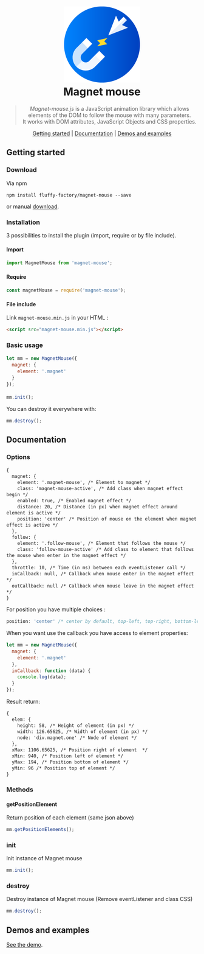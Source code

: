 <h1 align="center">
  <a href="https://github.com/fluffy-factory/magnet-mouse"><img width="200" src="/docs/assets/img/magnet-mouse.png"></a>
  <br>
  Magnet mouse
</h1>

<blockquote align="center">
  <em>Magnet-mouse.js</em> is a JavaScript animation library which allows elements of the DOM to follow the mouse with many parameters.<br>
  It works with DOM attributes, JavaScript Objects and CSS properties.
</blockquote>

<p align="center">
  <a href="#getting-started">Getting started</a>&nbsp;|&nbsp;<a href="#documentation">Documentation</a>&nbsp;|&nbsp;<a href="https://fluffy-factory.github.io/magnet-mouse/" target="_blank">Demos and examples</a>
</p>

## Getting started

### Download

Via npm

```
npm install fluffy-factory/magnet-mouse --save
```

or manual [download](https://github.com/fluffy-factory/magnet-mouse/archive/master.zip).

### Installation

3 possibilities to install the plugin (import, require or by file include).

#### Import

```javascript
import MagnetMouse from 'magnet-mouse';
```

#### Require

```javascript
const magnetMouse = require('magnet-mouse');
```

#### File include

Link `magnet-mouse.min.js` in your HTML :

```html
<script src="magnet-mouse.min.js"></script>
```

### Basic usage

```javascript
let mm = new MagnetMouse({
  magnet: {
    element: '.magnet'
  }
});

mm.init();
```

You can destroy it everywhere with:

```javascript
mm.destroy();
```

## Documentation

### Options

```json5
{
  magnet: {
    element: '.magnet-mouse', /* Element to magnet */
    class: 'magnet-mouse-active', /* Add class when magnet effect begin */
    enabled: true, /* Enabled magnet effect */
    distance: 20, /* Distance (in px) when magnet effect around element is active */
    position: 'center' /* Position of mouse on the element when magnet effect is active */
  }, 
  follow: {
    element: '.follow-mouse', /* Element that follows the mouse */
    class: 'follow-mouse-active' /* Add class to element that follows the mouse when enter in the magnet effect */
  },
  throttle: 10, /* Time (in ms) between each eventListener call */
  inCallback: null, /* Callback when mouse enter in the magnet effect */
  outCallback: null /* Callback when mouse leave in the magnet effect */
}
```

For position you have multiple choices :

```javascript
position: 'center' /* center by default, top-left, top-right, bottom-left, bottom-right, top-center, bottom-center */
```

When you want use the callback you have access to element properties:

```javascript
let mm = new MagnetMouse({
  magnet: {
    element: '.magnet'
  },
  inCallback: function (data) {
    console.log(data);
  }
});

```

Result return:

```json5
{
  elem: {
    height: 58, /* Height of element (in px) */
    width: 126.65625, /* Width of element (in px) */
    node: 'div.magnet.one' /* Node of element */
  },
  xMax: 1106.65625, /* Position right of element  */
  xMin: 940, /* Position left of element */
  yMax: 194, /* Position bottom of element */
  yMin: 96 /* Position top of element */
}
```

### Methods

#### getPositionElement

Return position of each element (same json above)

```javascript
mm.getPositionElements();
```

### init

Init instance of Magnet mouse

```javascript
mm.init();
```

### destroy

Destroy instance of Magnet mouse (Remove eventListener and class CSS)

```javascript
mm.destroy();
```

## Demos and examples

[See the demo](https://fluffy-factory.github.io/magnet-mouse/).